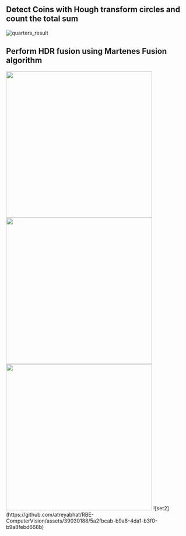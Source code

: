 ## Detect Coins with Hough transform circles and count the total sum


![quarters_result](https://github.com/atreyabhat/RBE-ComputerVision/assets/39030188/910fcdae-863b-4c61-99f0-da84cb2d7b81)


## Perform HDR fusion using Martenes Fusion algorithm

<img src="https://github.com/atreyabhat/RBE-ComputerVision/assets/39030188/77b61f63-e6a2-45aa-9aa2-c6c8a80f913a" width="400">
<img src="https://github.com/atreyabhat/RBE-ComputerVision/assets/39030188/0270fc22-eb47-475a-8461-b9e7c56ccdf0" width="400">
<img src="https://github.com/atreyabhat/RBE-ComputerVision/assets/39030188/78a1f27c-0785-48a5-a788-cc13fb795afa" width="400">
![set2](https://github.com/atreyabhat/RBE-ComputerVision/assets/39030188/5a2fbcab-b9a8-4da1-b3f0-b9a8febd668b)
